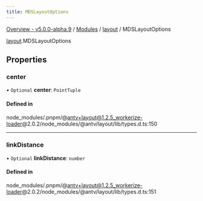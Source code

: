 ```yaml
---
title: MDSLayoutOptions
---
```


[Overview - v5.0.0-alpha.9](../../README.en.md) / [Modules](../../modules.en.md) / [layout](../../modules/layout.en.md) / MDSLayoutOptions

[layout](../../modules/layout.en.md).MDSLayoutOptions

## Properties

### center

• `Optional` **center**: `PointTuple`

#### Defined in

node_modules/.pnpm/@antv+layout@1.2.5_workerize-loader@2.0.2/node_modules/@antv/layout/lib/types.d.ts:150

___

### linkDistance

• `Optional` **linkDistance**: `number`

#### Defined in

node_modules/.pnpm/@antv+layout@1.2.5_workerize-loader@2.0.2/node_modules/@antv/layout/lib/types.d.ts:151
